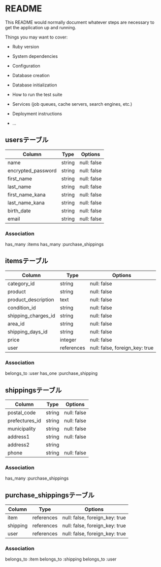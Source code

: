 # README

This README would normally document whatever steps are necessary to get the
application up and running.

Things you may want to cover:

* Ruby version

* System dependencies

* Configuration

* Database creation

* Database initialization

* How to run the test suite

* Services (job queues, cache servers, search engines, etc.)

* Deployment instructions

* ...

## usersテーブル

| Column              | Type       | Options                        |
| ------------------- | ---------- | ------------------------------ |
| name                | string     | null: false                    |
| encrypted_password  | string     | null: false                    |
| first_name          | string     | null: false                    |
| last_name           | string     | null: false                    |
| first_name_kana     | string     | null: false                    |
| last_name_kana      | string     | null: false                    |
| birth_date          | string     | null: false                    |
| email               | string     | null: false                    |

### Association
has_many :items
has_many :purchase_shippings


## itemsテーブル
| Column              | Type       | Options                        |
| ------------------- | ---------- | ------------------------------ |
| category_id         | string     | null: false                    |
| product             | string     | null: false                    |
| product_description | text       | null: false                    |
| condition_id        | string     | null: false                    |
| shipping_charges_id | string     | null: false                    |
| area_id             | string     | null: false                    |
| shipping_days_id    | string     | null: false                    |
| price               | integer    | null: false                    |
| user                | references | null: false, foreign_key: true |

### Association
belongs_to :user
has_one    :purchase_shipping


## shippingsテーブル
| Column              | Type       | Options                        |
| ------------------- | ---------- | ------------------------------ |
| postal_code         | string     | null: false                    |
| prefectures_id      | string     | null: false                    |
| municipality        | string     | null: false                    |
| address1            | string     | null: false                    |
| address2            | string     |                                |
| phone               | string     | null: false                    |

### Association
has_many :purchase_shippings


## purchase_shippingsテーブル
| Column              | Type       | Options                        |
| ------------------- | ---------- | ------------------------------ |
| item                | references | null: false, foreign_key: true |
| shipping            | references | null: false, foreign_key: true |
| user                | references | null: false, foreign_key: true |

### Association
belongs_to :item
belongs_to :shipping
belongs_to :user